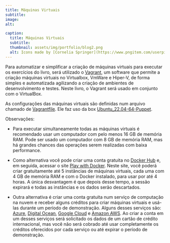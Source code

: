 ```yaml
---
title: Máquinas Virtuais
subtitle:
image:
alt:

caption:
  title: Máquinas Virtuais
  subtitle:
  thumbnail: assets/img/portfolio/blog2.png
  alt: Icons made by [Cornelia Springer](https://www.pngitem.com/userpic/13649/) from [Pngitem](https://www.pngitem.com/middle/iwhTmbo_blogging-png-transparent-png/)
---
```

Para automatizar e simplificar a criação de máquinas virtuais para executar os exercícios do livro, será utilizado o [Vagrant](https://www.vagrantup.com), um software que permite a criação máquinas virtuais no Virtualbox, VmWare e Hiper-V, de forma simples e automatizada agilizando a criação de ambientes de desenvolvimento e testes. Neste livro, o Vagrant será usado em conjunto com o VirtualBox.

As configurações das máquinas virtuais são definidas num arquivo chamado de [Vagrantfile](https://gitlab.com/livro/jenkins/blob/master/capitulo_02/vagrant/Vagrantfile). Ele faz uso da box [Ubuntu_22.04-64-Puppet](https://app.vagrantup.com/aeciopires/boxes/ubuntu-22.04-64-puppet).

Observações:

* Para executar simultaneamente todas as máquinas virtuais é recomendado usar um computador com pelo menos 16 GB de memória RAM. Pode ser usado um computador com 8 GB de memória RAM, mas há grandes chances das operações serem realizadas com baixa performance.

* Como alternativa você pode criar uma conta gratuita no [Docker Hub](https://hub.docker.com) e, em seguida, acessar o site [Play with Docker](https://play-with-docker.com). Neste site, você poderá criar gratuitamente até 5 instâncias de máquinas virtuais, cada uma com 4 GB de memória RAM e com o Docker instalado, para usar por até 4 horas. A única desvantagem é que depois desse tempo, a sessão expirará e todas as instâncias e os dados serão descartados.

* Outra alternativa é criar uma conta gratuita num serviço de computação na nuvem e receber alguns créditos para criar máquinas virtuais e usá-las durante um período de demonstração. Alguns desses serviços são: [Azure](https://azure.microsoft.com/en-us/free), [Digital Ocean](https://goo.gl/dwtvzE), [Google Cloud](https://cloud.google.com/free) e [Amazon AWS](https://aws.amazon.com/free). Ao criar a conta em um desses serviços será solicitado os dados de um cartão de crédito internacional, mas você não será cobrado até usar completamente os créditos oferecidos por cada serviço ou até expirar o período de demonstração.
